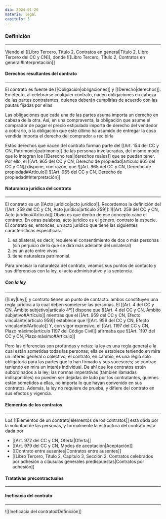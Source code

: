 ```yaml
---
dia: 2024-01-26
materia: legal
capitulo: 3
---
```

### Definición
---
Viendo el [[Libro Tercero, Título 2, Contratos en general|Título 2, Libro Tercero del CC y CN]], donde ![[Libro Tercero, Título 2, Contratos en general#Interpretación]]
#### Derechos resultantes del contrato
---
El contrato es fuente de [[Obligación|obligaciones]] y [[Derecho|derechos]]. En efecto, al celebrarse cualquier contrato, nacen obligaciones en cabeza de las partes contratantes, quienes deberán cumplirlas de acuerdo con las pautas fijadas por ellas

Las obligaciones que cada una de las partes asuma importa un derecho en cabeza de la otra. Así, en una compraventa, la obligación que asume el comprador de pagar el precio estipulado importa de derecho del vendedor a cobrarlo, o la obligación que este último ha asumido de entregar la cosa vendida importa el derecho del comprador a recibirla

Estos derechos que nacen del contrato forman parte del [[Art. 154 del CC y CN, Patrimonio|patrimonio]] de las personas involucradas, del mismo modo que lo integran los [[Derecho real|derechos reales]] que se puedan tener. Por ello, el [[Art. 965 del CC y CN, Derecho de propiedad|artículo 965 del CC y CN]] dispone, con razón, que ![[Art. 965 del CC y CN, Derecho de propiedad#Artículo]]
![[Art. 965 del CC y CN, Derecho de propiedad#Interpretación]]

#### Naturaleza jurídica del contrato
---
El contrato es un [[Acto jurídico|acto jurídico]]. Recordemos la definición del [[Art. 259 del CC y CN, Acto jurídico|artículo 259]]: ![[Art. 259 del CC y CN, Acto jurídico#Artículo]] 
Obvio es que dentro de ese concepto cabe el contrato. En otras palabras, acto jurídico es el género, contrato la especie. El contrato es, entonces, un acto jurídico que tiene las siguientes características específicas: 
1. es bilateral, es decir, requiere el consentimiento de dos o más personas (sin perjuicio de lo que se dirá más adelante del unilateral)
2. es un acto entre vivos
3. tiene naturaleza patrimonial. 

Para precisar la naturaleza del contrato, veamos sus puntos de contacto y sus diferencias con la ley, el acto administrativo y la sentencia. 

##### Con la ley 
---
[[Ley|Ley]] y contrato tienen un punto de contacto: ambos constituyen una regla jurídica a la cual deben someterse las personas. El [[Art. 4 del CC y CN, Ámbito subjetivo|artículo 4º]] dispone que ![[Art. 4 del CC y CN, Ámbito subjetivo#Artículo]] 
mientras que el [[Art. 959 del CC y CN, Efecto vinculante|artículo 959]] establece que ![[Art. 959 del CC y CN, Efecto vinculante#Artículo]]
Y, con vigor expresivo, el [[Art. 1197 del CC y CN, Plazo máximo|artículo 1197 del Código Civil]] afirmaba que ![[Art. 1197 del CC y CN, Plazo máximo#Artículo]]

Pero las diferencias son profundas y netas: la ley es una regla general a la cual están sometidas todas las personas; ella se establece teniendo en mira un interés general o colectivo; el contrato, en cambio, es una regla solo obligatoria para las partes que lo han firmado y sus sucesores; se contrae teniendo en mira un interés individual. De ahí que los contratos estén subordinados a la ley; las normas imperativas (también llamadas indisponibles) no pueden ser dejadas de lado por los contratantes, quienes están sometidos a ellas, no importa lo que hayan convenido en sus contratos. Además, la ley no requiere de prueba, y difiere del contrato en sus efectos y vigencia.

#### Elementos de los contratos
---
Los [[Elementos de un contrato|elementos de los contratos]] esta dada por la voluntad de las personas, y formalmente la estructura del contrato esta dada por
* [[Art. 972 del CC y CN, Oferta|Oferta]]
* [[Art. 979 del CC y CN, Modos de aceptación|Aceptación]]
* [[Contrato entre ausentes|Contratos entre ausentes]]
* [[Libro Tercero, Título 2, Capítulo 3, Sección 2, Contratos celebrados por adhesión a cláusulas generales predispuestas|Contratos por adhesión]]

#### Tratativas precontractuales
---


#### Ineficacia del contrato
---
![[Ineficacia del contrato#Definición]]
